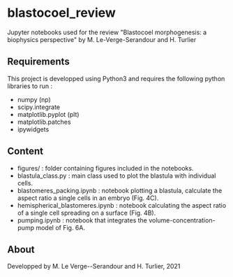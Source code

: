 # blastocoel_review
Jupyter notebooks used for the review "Blastocoel morphogenesis: a biophysics perspective" by M. Le-Verge-Serandour and H. Turlier

## Requirements
This project is developped using Python3 and requires the following python libraries to run :
- numpy (np)
- scipy.integrate
- matplotlib.pyplot (plt)
- matplotlib.patches
- ipywidgets

## Content
- figures/                                           : folder containing figures included in the notebooks.
- blastula_class.py                           : main class used to plot the blastula with individual cells.
- blastomeres_packing.ipynb          : notebook plotting a blastula, calculate the aspect ratio a single cells in an embryo (Fig. 4C).
- hemispherical_blastomeres.ipynb : notebook calculating the aspect ratio of a single cell spreading on a surface (Fig. 4B).
- pumping.ipynb                              : notebook that integrates the volume-concentration-pump model of Fig. 6A.

## About
Developped by M. Le Verge--Serandour and H. Turlier, 2021
